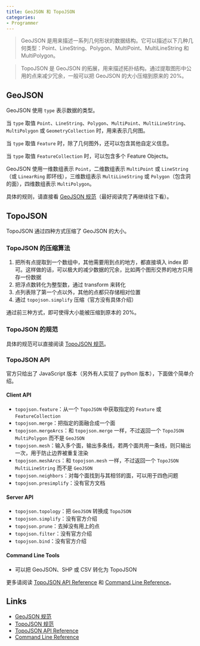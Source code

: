 ```yaml
---
title: GeoJSON 和 TopoJSON
categories:
- Programmer
---
```


> GeoJSON 是用来描述一系列几何形状的数据结构。它可以描述以下几种几何类型：Point、LineString、Polygon、MultiPoint、MultiLineString 和 MultiPolygon。

> TopoJSON 是 GeoJSON 的拓展，用来描述拓扑结构。通过提取图形中公用的点来减少冗余，一般可以把 GeoJSON 的大小压缩到原来的 20%。

## GeoJSON

GeoJSON 使用 `type` 表示数据的类型。

当 `type` 取值 `Point`、`LineString`、`Polygon`、`MultiPoint`、`MultiLineString`、`MultiPolygon` 或 `GeometryCollection` 时，用来表示几何图。

当 `type` 取值 `Feature` 时，除了几何图外，还可以包含其他自定义信息。

当 `type` 取值 `FeatureCollection` 时，可以包含多个 Feature Objects。

GeoJSON 使用一维数组表示 `Point`，二维数组表示 `MultiPoint` 或 `LineString`（或 `LinearRing` 即环线），三维数组表示 `MultiLineString` 或 `Polygon`（包含洞的面），四维数组表示 `MultiPolygon`。

具体的规则，请直接看 [GeoJSON 规范]（最好阅读完了再继续往下看）。

<!-- more -->

## TopoJSON

TopoJSON 通过四种方式压缩了 GeoJSON 的大小。

### TopoJSON 的压缩算法

1. 把所有点提取到一个数组中，其他需要用到点的地方，都直接填入 index 即可。这样做的话，可以极大的减少数据的冗余，比如两个图形交界的地方只用存一份数据
2. 把浮点数转化为整型数，通过 transform 来转化
3. 点列表除了第一个点以外，其他的点都只存储相对位置
4. 通过 `topojson.simplify` 压缩（官方没有具体介绍）

通过前三种方式，即可使得大小能被压缩到原本的 20%。

### TopoJSON 的规范

具体的规范可以直接阅读 [TopoJSON 规范]。

### TopoJSON API

官方只给出了 JavaScript 版本（另外有人实现了 python 版本），下面做个简单介绍。

#### Client API

- `topojson.feature`：从一个 `TopoJSON` 中获取指定的 `Feature` 或 `FeatureCollection`
- `topojson.merge`：把指定的面融合成一个面
- `topojson.mergeArcs`：和 `topojson.merge` 一样，不过返回一个 `TopoJSON MultiPolygon` 而不是 `GeoJSON`
- `topojson.mesh`：输入多个面，输出多条线，若两个面共用一条线，则只输出一次，用于防止边界被重复渲染
- `topojson.meshArcs`：和 `topojson.mesh` 一样，不过返回一个 `TopoJSON MultiLineString` 而不是 `GeoJSON`
- `topojson.neighbors`：对每个面找到与其相邻的面，可以用于四色问题
- `topojson.presimplify`：没有官方文档

#### Server API

- `topojson.topology`：把 `GeoJSON` 转换成 `TopoJSON`
- `topojson.simplify`：没有官方介绍
- `topojson.prune`：去掉没有用上的点
- `topojson.filter`：没有官方介绍
- `topojson.bind`：没有官方介绍

#### Command Line Tools

- 可以把 GeoJSON、SHP 或 CSV 转化为 TopoJSON

更多请阅读 [TopoJSON API Reference] 和 [Command Line Reference]。

## Links

- [GeoJSON 规范]
- [TopoJSON 规范]
- [TopoJSON API Reference]
- [Command Line Reference]

[GeoJSON 规范]: http://geojson.org/geojson-spec.html
[TopoJSON 规范]: https://github.com/topojson/topojson-specification/blob/master/README.md
[TopoJSON API Reference]: https://github.com/mbostock/topojson/wiki/API-Reference
[Command Line Reference]: https://github.com/mbostock/topojson/wiki/Command-Line-Reference
